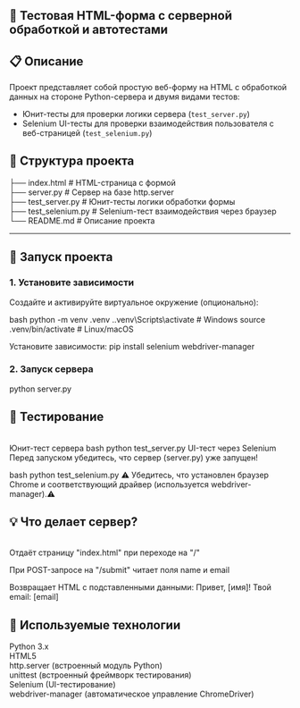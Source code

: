 # <h2>🧪 Тестовая HTML-форма с серверной обработкой и автотестами</h2>

## <h2>📋 Описание</h2>

Проект представляет собой простую веб-форму на HTML с обработкой данных на стороне Python-сервера и двумя видами тестов:

- Юнит-тесты для проверки логики сервера (`test_server.py`)
- Selenium UI-тесты для проверки взаимодействия пользователя с веб-страницей (`test_selenium.py`)

## <h2>📁 Структура проекта</h2>
├── index.html # HTML-страница с формой<br>
├── server.py # Сервер на базе http.server<br>
├── test_server.py # Юнит-тесты логики обработки формы<br>
├── test_selenium.py # Selenium-тест взаимодействия через браузер<br>
└── README.md # Описание проекта

---

## <h2>🚀 Запуск проекта</h2>

### 1. Установите зависимости

Создайте и активируйте виртуальное окружение (опционально):

bash
python -m venv .venv
.\.venv\Scripts\activate  # Windows
source .venv/bin/activate # Linux/macOS

Установите зависимости:
pip install selenium webdriver-manager

### 2. Запуск сервера
python server.py

<h2>🧪 Тестирование</h2><br>
Юнит-тест сервера
bash
python test_server.py
UI-тест через Selenium
Перед запуском убедитесь, что сервер (server.py) уже запущен!

bash
python test_selenium.py
⚠️ Убедитесь, что установлен браузер Chrome и соответствующий драйвер (используется webdriver-manager).⚠️

<h2>💡 Что делает сервер?</h2><br>
Отдаёт страницу "index.html" при переходе на "/"

При POST-запросе на "/submit" читает поля name и email

Возвращает HTML с подставленными данными:
Привет, [имя]! Твой email: [email]

<h2>🧰 Используемые технологии</h2>
Python 3.x<br>
HTML5<br>
http.server (встроенный модуль Python)<br>
unittest (встроенный фреймворк тестирования)<br>
Selenium (UI-тестирование)<br>
webdriver-manager (автоматическое управление ChromeDriver)<br>
